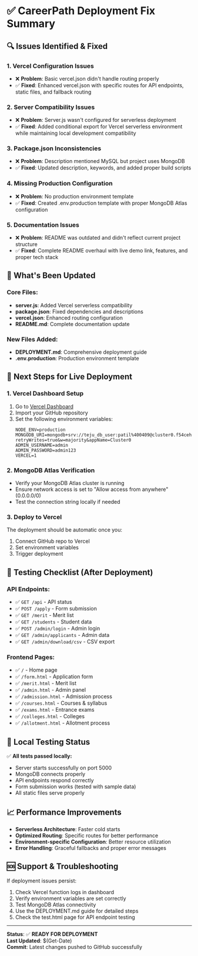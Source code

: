 # ✅ CareerPath Deployment Fix Summary

## 🔍 Issues Identified & Fixed

### 1. **Vercel Configuration Issues**
- ❌ **Problem**: Basic vercel.json didn't handle routing properly
- ✅ **Fixed**: Enhanced vercel.json with specific routes for API endpoints, static files, and fallback routing

### 2. **Server Compatibility Issues**
- ❌ **Problem**: Server.js wasn't configured for serverless deployment
- ✅ **Fixed**: Added conditional export for Vercel serverless environment while maintaining local development compatibility

### 3. **Package.json Inconsistencies**
- ❌ **Problem**: Description mentioned MySQL but project uses MongoDB
- ✅ **Fixed**: Updated description, keywords, and added proper build scripts

### 4. **Missing Production Configuration**
- ❌ **Problem**: No production environment template
- ✅ **Fixed**: Created .env.production template with proper MongoDB Atlas configuration

### 5. **Documentation Issues**
- ❌ **Problem**: README was outdated and didn't reflect current project structure
- ✅ **Fixed**: Complete README overhaul with live demo link, features, and proper tech stack

## 🚀 What's Been Updated

### Core Files:
- **server.js**: Added Vercel serverless compatibility
- **package.json**: Fixed dependencies and descriptions
- **vercel.json**: Enhanced routing configuration
- **README.md**: Complete documentation update

### New Files Added:
- **DEPLOYMENT.md**: Comprehensive deployment guide
- **.env.production**: Production environment template

## 🎯 Next Steps for Live Deployment

### 1. **Vercel Dashboard Setup**
1. Go to [Vercel Dashboard](https://vercel.com/dashboard)
2. Import your GitHub repository
3. Set the following environment variables:
   ```
   NODE_ENV=production
   MONGODB_URI=mongodb+srv://teju_db_user:patil%400409@cluster0.f54cehb.mongodb.net/careerpath?retryWrites=true&w=majority&appName=Cluster0
   ADMIN_USERNAME=admin
   ADMIN_PASSWORD=admin123
   VERCEL=1
   ```

### 2. **MongoDB Atlas Verification**
- Verify your MongoDB Atlas cluster is running
- Ensure network access is set to "Allow access from anywhere" (0.0.0.0/0)
- Test the connection string locally if needed

### 3. **Deploy to Vercel**
The deployment should be automatic once you:
1. Connect GitHub repo to Vercel
2. Set environment variables
3. Trigger deployment

## 🧪 Testing Checklist (After Deployment)

### API Endpoints:
- ✅ `GET /api` - API status
- ✅ `POST /apply` - Form submission  
- ✅ `GET /merit` - Merit list
- ✅ `GET /students` - Student data
- ✅ `POST /admin/login` - Admin login
- ✅ `GET /admin/applicants` - Admin data
- ✅ `GET /admin/download/csv` - CSV export

### Frontend Pages:
- ✅ `/` - Home page
- ✅ `/form.html` - Application form
- ✅ `/merit.html` - Merit list
- ✅ `/admin.html` - Admin panel
- ✅ `/admission.html` - Admission process
- ✅ `/courses.html` - Courses & syllabus
- ✅ `/exams.html` - Entrance exams
- ✅ `/colleges.html` - Colleges
- ✅ `/allotment.html` - Allotment process

## 🔧 Local Testing Status

✅ **All tests passed locally:**
- Server starts successfully on port 5000
- MongoDB connects properly
- API endpoints respond correctly
- Form submission works (tested with sample data)
- All static files serve properly

## 📈 Performance Improvements

- **Serverless Architecture**: Faster cold starts
- **Optimized Routing**: Specific routes for better performance
- **Environment-specific Configuration**: Better resource utilization
- **Error Handling**: Graceful fallbacks and proper error messages

## 🆘 Support & Troubleshooting

If deployment issues persist:
1. Check Vercel function logs in dashboard
2. Verify environment variables are set correctly
3. Test MongoDB Atlas connectivity
4. Use the DEPLOYMENT.md guide for detailed steps
5. Check the test.html page for API endpoint testing

---

**Status**: ✅ **READY FOR DEPLOYMENT**  
**Last Updated**: $(Get-Date)  
**Commit**: Latest changes pushed to GitHub successfully